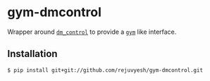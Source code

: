 # gym-dmcontrol

Wrapper around [`dm_control`](https://github.com/deepmind/dm_control) to provide a [`gym`](https://github.com/openai/gym/) like interface.

## Installation

```
$ pip install git+git://github.com/rejuvyesh/gym-dmcontrol.git
```
